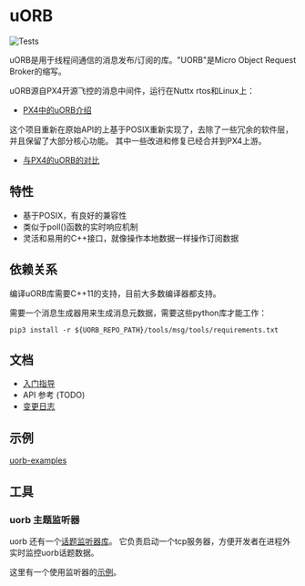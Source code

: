 # uORB

![Tests](https://github.com/ShawnFeng0/uorb/workflows/Tests/badge.svg)

uORB是用于线程间通信的消息发布/订阅的库。"UORB"是Micro Object Request Broker的缩写。

uORB源自PX4开源飞控的消息中间件，运行在Nuttx rtos和Linux上：

* [PX4中的uORB介绍](https://dev.px4.io/master/en/middleware/uorb.html)

这个项目重新在原始API的上基于POSIX重新实现了，去除了一些冗余的软件层，并且保留了大部分核心功能。
其中一些改进和修复已经合并到PX4上游。

* [与PX4的uORB的对比](docs/comparison_with_px4_uorb.md)

## 特性

* 基于POSIX，有良好的兼容性
* 类似于poll()函数的实时响应机制
* 灵活和易用的C++接口，就像操作本地数据一样操作订阅数据

## 依赖关系

编译uORB库需要C++11的支持，目前大多数编译器都支持。

需要一个消息生成器用来生成消息元数据，需要这些python库才能工作：

```shell
pip3 install -r ${UORB_REPO_PATH}/tools/msg/tools/requirements.txt
```

## 文档

* [入门指导](docs/getting_started_cn.md)
* API 参考 (TODO)
* [变更日志](CHANGELOG.md)

## 示例

[uorb-examples](https://github.com/ShawnFeng0/uorb-examples.git)

## 工具

### uorb 主题监听器

uorb 还有一个[话题监听器库](tools/uorb_tcp_topic_listener_lib)。 它负责启动一个tcp服务器，方便开发者在进程外实时监控uorb话题数据。

这里有一个使用监听器的[示例](examples/tcp_topic_listener)。

